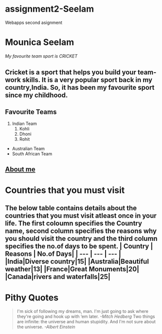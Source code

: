 # assignment2-Seelam
Webapps second asignment
# Mounica Seelam
###### My favourite team sport is CRICKET
Cricket is a sport that helps you build your **team-work skills**. It is a very **popular** sport back in my country,India. So, it has been my favourite sport since my childhood.
---
## Favourite Teams
1. Indian Team
    1. Kohli
    2. Dhoni
    3. Rohit
* Australian Team
* South African Team

[About me](https://github.com/S559228-Mounica/assignment2-Seelam/blob/main/AboutMe.md)
------
# Countries that you must visit
The below table contains details about the countries that you must visit atleast once in your life. The first coloumn specifies the Country name, second column specifies the reasons why you should visit the country and the third column specifies the no.of days to be spent.
| Country | Reasons | No.of Days|
| --- | --- | --- |
|India|Diverse country|15|
|Australia|Beautiful weather|13|
|France|Great Monuments|20|
|Canada|rivers and waterfalls|25|
------
# Pithy Quotes
> I'm sick of following my dreams, man. I'm just going to ask where they're going and hook up with ’em later. 
*-Mitch Hedberg*
> Two things are infinite: the universe and human stupidity. And I'm not sure about the universe.
*-Albert Einstein*